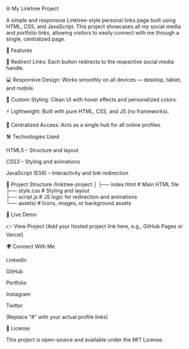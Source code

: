 🌐 My Linktree Project

A simple and responsive Linktree-style personal links page built using HTML, CSS, and JavaScript. This project showcases all my social media and portfolio links, allowing visitors to easily connect with me through a single, centralized page.

🚀 Features

🧭 Redirect Links: Each button redirects to the respective social media handle.

💻 Responsive Design: Works smoothly on all devices — desktop, tablet, and mobile.

🎨 Custom Styling: Clean UI with hover effects and personalized colors.

⚡ Lightweight: Built with pure HTML, CSS, and JS (no frameworks).

🔗 Centralized Access: Acts as a single hub for all online profiles.

🛠️ Technologies Used

HTML5 – Structure and layout

CSS3 – Styling and animations

JavaScript (ES6) – Interactivity and link redirection

📁 Project Structure
/linktree-project
│
├── index.html        # Main HTML file  
├── style.css         # Styling and layout  
├── script.js         # JS logic for redirection and animations  
└── assets/           # Icons, images, or background assets  

🔗 Live Demo

👉 View Project
 (Add your hosted project link here, e.g., GitHub Pages or Vercel)

🌍 Connect With Me

LinkedIn

GitHub

Portfolio

Instagram

Twitter

(Replace “#” with your actual profile links)

📜 License

This project is open-source and available under the MIT License.
